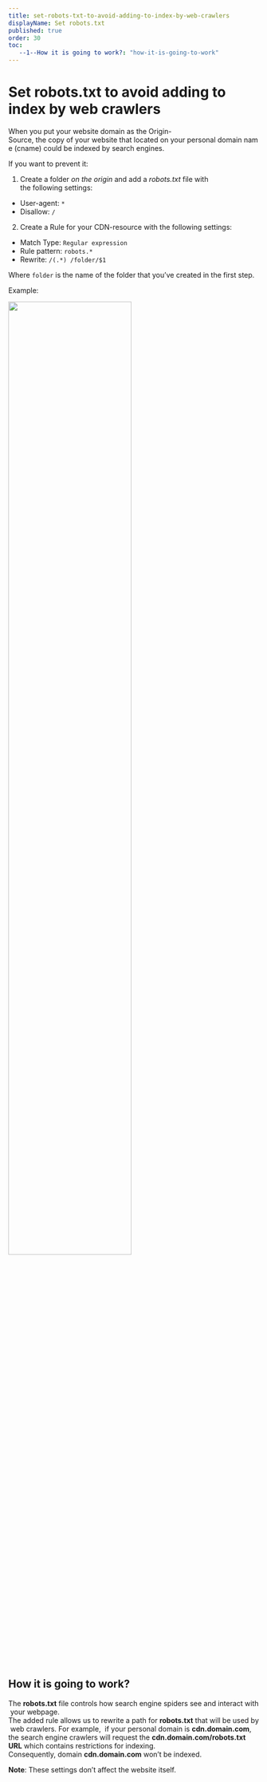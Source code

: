```yaml
---
title: set-robots-txt-to-avoid-adding-to-index-by-web-crawlers
displayName: Set robots.txt
published: true
order: 30
toc:
   --1--How it is going to work?: "how-it-is-going-to-work"
---
```

# Set robots.txt to avoid adding to index by web crawlers

When you put your website domain as the Origin-Source, the copy of your website that located on your personal domain name (cname) could be indexed by search engines. 

If you want to prevent it: 

1. Create a folder _on the origin_ and add a _robots.txt_ file with the following settings:   
- User-agent: ```*```    
- Disallow: ```/``` 
2. Create a Rule for your CDN-resource with the following settings:   
- Match Type: ```Regular expression```   
- Rule pattern: ```robots.*```   
- Rewrite: ```/(.*) /folder/$1``` 

Where ```folder``` is the name of the folder that you’ve created in the first step.

Example: 

<img src="https://assets.gcore.pro/docs/cdn/cdn-resource-options/rules-for-particular-files/set-robots-txt-to-avoid-adding-to-index-by-web-crawlers/______.png" alt="" width="70%">

## How it is going to work? 

The **robots.txt** file controls how search engine spiders see and interact with your webpage. The added rule allows us to rewrite a path for **robots.txt** that will be used by web crawlers. For example,  if your personal domain is **cdn.domain.com**, the search engine crawlers will request the **cdn.domain.com/robots.txt URL** which contains restrictions for indexing. Consequently, domain **cdn.domain.com** won’t be indexed.

**Note**: These settings don’t affect the website itself.